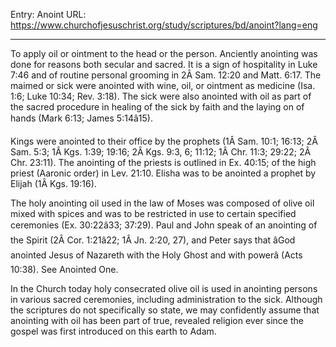 Entry: Anoint
URL: https://www.churchofjesuschrist.org/study/scriptures/bd/anoint?lang=eng

---

To apply oil or ointment to the head or the person. Anciently anointing was done for reasons both secular and sacred. It is a sign of hospitality in Luke 7:46 and of routine personal grooming in 2Â Sam. 12:20 and Matt. 6:17. The maimed or sick were anointed with wine, oil, or ointment as medicine (Isa. 1:6; Luke 10:34; Rev. 3:18). The sick were also anointed with oil as part of the sacred procedure in healing of the sick by faith and the laying on of hands (Mark 6:13; James 5:14â15).

Kings were anointed to their office by the prophets (1Â Sam. 10:1; 16:13; 2Â Sam. 5:3; 1Â Kgs. 1:39; 19:16; 2Â Kgs. 9:3, 6; 11:12; 1Â Chr. 11:3; 29:22; 2Â Chr. 23:11). The anointing of the priests is outlined in Ex. 40:15; of the high priest (Aaronic order) in Lev. 21:10. Elisha was to be anointed a prophet by Elijah (1Â Kgs. 19:16).

The holy anointing oil used in the law of Moses was composed of olive oil mixed with spices and was to be restricted in use to certain specified ceremonies (Ex. 30:22â33; 37:29). Paul and John speak of an anointing of the Spirit (2Â Cor. 1:21â22; 1Â Jn. 2:20, 27), and Peter says that âGod anointed Jesus of Nazareth with the Holy Ghost and with powerâ (Acts 10:38). See Anointed One.

In the Church today holy consecrated olive oil is used in anointing persons in various sacred ceremonies, including administration to the sick. Although the scriptures do not specifically so state, we may confidently assume that anointing with oil has been part of true, revealed religion ever since the gospel was first introduced on this earth to Adam.
